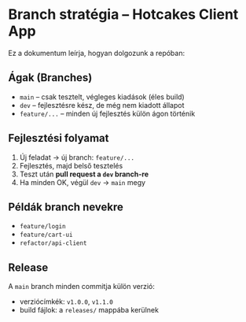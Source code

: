 # Branch stratégia – Hotcakes Client App

Ez a dokumentum leírja, hogyan dolgozunk a repóban:

## Ágak (Branches)
- `main` – csak tesztelt, végleges kiadások (éles build)
- `dev` – fejlesztésre kész, de még nem kiadott állapot
- `feature/...` – minden új fejlesztés külön ágon történik

## Fejlesztési folyamat

1. Új feladat → új branch: `feature/...`
2. Fejlesztés, majd belső tesztelés
3. Teszt után **pull request a `dev` branch-re**
4. Ha minden OK, végül `dev` → `main` megy

## Példák branch nevekre
- `feature/login`
- `feature/cart-ui`
- `refactor/api-client`

## Release
A `main` branch minden commitja külön verzió:
- verziócímkék: `v1.0.0`, `v1.1.0`
- build fájlok: a `releases/` mappába kerülnek
